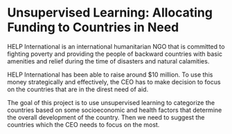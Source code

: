 # Unsupervised Learning: Allocating Funding to Countries in Need

HELP International is an international humanitarian NGO that is committed to fighting poverty and providing the people of backward countries with basic amenities and relief during the time of disasters and natural calamities. 

HELP International has been able to raise around $10 million. To use this money strategically and effectively, the CEO has to make decision to focus on the countries that are in the direst need of aid.
 
The goal of this project is to use unsupervised learning to categorize the countries based on some socioeconomic and health factors that determine the overall development of the country. Then we need to suggest the countries which the CEO needs to focus on the most.
